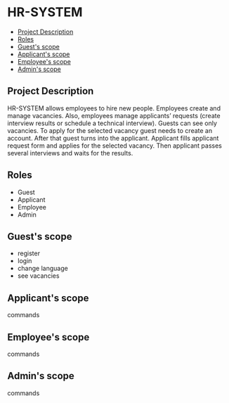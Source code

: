 # HR-SYSTEM
* [Project Description](#project-description)
* [Roles](#roles)
* [Guest's scope](#guests-scope)
* [Applicant's scope](#applicants-scope)
* [Employee's scope](#employees-scope)
* [Admin's scope](#admins-scope)

## Project Description
HR-SYSTEM allows employees to hire new people. Employees create and manage vacancies. Also, employees manage applicants’ requests (create interview results or schedule a technical interview). Guests can see only vacancies. To apply for the selected vacancy guest needs to create an account. After that guest turns into the applicant. Applicant fills applicant request form and applies for the selected vacancy. Then applicant passes several interviews and waits for the results.

## Roles
* Guest
* Applicant
* Employee
* Admin

## Guest's scope
* register
* login
* change language
* see vacancies

## Applicant's scope
commands

## Employee's scope
commands

## Admin's scope
commands
